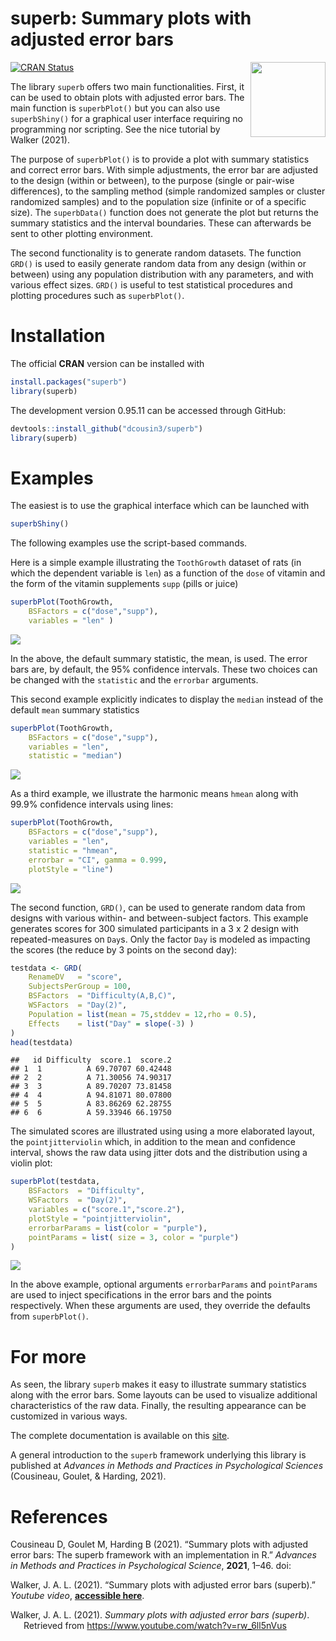 
# superb: Summary plots with adjusted error bars

<img src="logo.png" align="right" alt="" width="120" />

<!-- badges: start -->

[![CRAN
Status](https://www.r-pkg.org/badges/version/superb)](https://cran.r-project.org/package=superb)
<!-- badges: end -->

The library `superb` offers two main functionalities. First, it can be
used to obtain plots with adjusted error bars. The main function is
`superbPlot()` but you can also use `superbShiny()` for a graphical user
interface requiring no programming nor scripting. See the nice tutorial
by Walker (2021).

The purpose of `superbPlot()` is to provide a plot with summary
statistics and correct error bars. With simple adjustments, the error
bar are adjusted to the design (within or between), to the purpose
(single or pair-wise differences), to the sampling method (simple
randomized samples or cluster randomized samples) and to the population
size (infinite or of a specific size). The `superbData()` function does
not generate the plot but returns the summary statistics and the
interval boundaries. These can afterwards be sent to other plotting
environment.

The second functionality is to generate random datasets. The function
`GRD()` is used to easily generate random data from any design (within
or between) using any population distribution with any parameters, and
with various effect sizes. `GRD()` is useful to test statistical
procedures and plotting procedures such as `superbPlot()`.

# Installation

The official **CRAN** version can be installed with

``` r
install.packages("superb")
library(superb)
```

The development version 0.95.11 can be accessed through GitHub:

``` r
devtools::install_github("dcousin3/superb")
library(superb)
```

# Examples

The easiest is to use the graphical interface which can be launched with

``` r
superbShiny()
```

The following examples use the script-based commands.

Here is a simple example illustrating the `ToothGrowth` dataset of rats
(in which the dependent variable is `len`) as a function of the `dose`
of vitamin and the form of the vitamin supplements `supp` (pills or
juice)

``` r
superbPlot(ToothGrowth, 
    BSFactors = c("dose","supp"), 
    variables = "len" )
```

![](README_files/figure-gfm/unnamed-chunk-6-1.png)<!-- -->

In the above, the default summary statistic, the mean, is used. The
error bars are, by default, the 95% confidence intervals. These two
choices can be changed with the `statistic` and the `errorbar`
arguments.

This second example explicitly indicates to display the `median` instead
of the default `mean` summary statistics

``` r
superbPlot(ToothGrowth, 
    BSFactors = c("dose","supp"), 
    variables = "len",
    statistic = "median")
```

![](README_files/figure-gfm/unnamed-chunk-7-1.png)<!-- -->

As a third example, we illustrate the harmonic means `hmean` along with
99.9% confidence intervals using lines:

``` r
superbPlot(ToothGrowth, 
    BSFactors = c("dose","supp"), 
    variables = "len",
    statistic = "hmean", 
    errorbar = "CI", gamma = 0.999,
    plotStyle = "line")
```

![](README_files/figure-gfm/unnamed-chunk-8-1.png)<!-- -->

The second function, `GRD()`, can be used to generate random data from
designs with various within- and between-subject factors. This example
generates scores for 300 simulated participants in a 3 x 2 design with
repeated-measures on `Day`s. Only the factor `Day` is modeled as
impacting the scores (the reduce by 3 points on the second day):

``` r
testdata <- GRD(
    RenameDV   = "score", 
    SubjectsPerGroup = 100, 
    BSFactors  = "Difficulty(A,B,C)", 
    WSFactors  = "Day(2)",
    Population = list(mean = 75,stddev = 12,rho = 0.5),
    Effects    = list("Day" = slope(-3) )
)
head(testdata)
```

    ##   id Difficulty  score.1  score.2
    ## 1  1          A 69.70707 60.42448
    ## 2  2          A 71.30056 74.90317
    ## 3  3          A 89.70207 73.81458
    ## 4  4          A 94.81071 80.07800
    ## 5  5          A 83.86269 62.28755
    ## 6  6          A 59.33946 66.19750

The simulated scores are illustrated using using a more elaborated
layout, the `pointjitterviolin` which, in addition to the mean and
confidence interval, shows the raw data using jitter dots and the
distribution using a violin plot:

``` r
superbPlot(testdata, 
    BSFactors  = "Difficulty", 
    WSFactors  = "Day(2)",
    variables = c("score.1","score.2"),
    plotStyle = "pointjitterviolin",
    errorbarParams = list(color = "purple"),
    pointParams = list( size = 3, color = "purple")
)
```

![](README_files/figure-gfm/unnamed-chunk-10-1.png)<!-- -->

In the above example, optional arguments `errorbarParams` and
`pointParams` are used to inject specifications in the error bars and
the points respectively. When these arguments are used, they override
the defaults from `superbPlot()`.

# For more

As seen, the library `superb` makes it easy to illustrate summary
statistics along with the error bars. Some layouts can be used to
visualize additional characteristics of the raw data. Finally, the
resulting appearance can be customized in various ways.

The complete documentation is available on this
[site](https://dcousin3.github.io/superb/).

A general introduction to the `superb` framework underlying this library
is published at *Advances in Methods and Practices in Psychological
Sciences* (Cousineau, Goulet, & Harding, 2021).

# References

<p>
Cousineau D, Goulet M, Harding B (2021). “Summary plots with adjusted
error bars: The superb framework with an implementation in R.”
<em>Advances in Methods and Practices in Psychological Science</em>,
<b>2021</b>, 1–46. doi: <https://doi.org/10.1177/25152459211035109>
</p>
<p>
Walker, J. A. L. (2021). “Summary plots with adjusted error bars
(superb).” <em>Youtube video</em>,
<b><a href="https://www.youtube.com/watch?v=rw_6ll5nVus">accessible
here</a></b>.
</p>

<div id="refs" class="references csl-bib-body hanging-indent"
entry-spacing="0" line-spacing="2">

<div id="ref-w21" class="csl-entry">

Walker, J. A. L. (2021). *Summary plots with adjusted error bars
(superb)*. Retrieved from <https://www.youtube.com/watch?v=rw_6ll5nVus>

</div>

</div>
